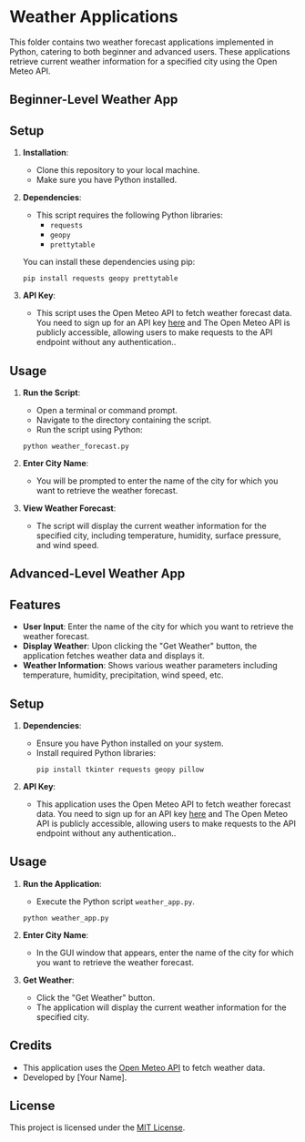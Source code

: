# Weather Applications

This folder contains two weather forecast applications implemented in Python, catering to both beginner and advanced users. These applications retrieve current weather information for a specified city using the Open Meteo API.

## Beginner-Level Weather App

## Setup

1. **Installation**:
    - Clone this repository to your local machine.
    - Make sure you have Python installed.

2. **Dependencies**:
    - This script requires the following Python libraries:
        - `requests`
        - `geopy`
        - `prettytable`

    You can install these dependencies using pip:
    ```
    pip install requests geopy prettytable
    ```

3. **API Key**:
    - This script uses the Open Meteo API to fetch weather forecast data. You need to sign up for an API key [here](https://open-meteo.com/signup) and The Open Meteo API is publicly accessible, allowing users to make requests to the API endpoint without any authentication.. 
## Usage

1. **Run the Script**:
    - Open a terminal or command prompt.
    - Navigate to the directory containing the script.
    - Run the script using Python:
    ```
    python weather_forecast.py
    ```

2. **Enter City Name**:
    - You will be prompted to enter the name of the city for which you want to retrieve the weather forecast.

3. **View Weather Forecast**:
    - The script will display the current weather information for the specified city, including temperature, humidity, surface pressure, and wind speed.

## Advanced-Level Weather App

## Features

- **User Input**: Enter the name of the city for which you want to retrieve the weather forecast.
- **Display Weather**: Upon clicking the "Get Weather" button, the application fetches weather data and displays it.
- **Weather Information**: Shows various weather parameters including temperature, humidity, precipitation, wind speed, etc.

## Setup

1. **Dependencies**:
    - Ensure you have Python installed on your system.
    - Install required Python libraries:
        ```
        pip install tkinter requests geopy pillow
        ```

2. **API Key**:
    - This application uses the Open Meteo API to fetch weather forecast data. You need to sign up for an API key [here](https://open-meteo.com/signup) and The Open Meteo API is publicly accessible, allowing users to make requests to the API endpoint without any authentication..

## Usage

1. **Run the Application**:
    - Execute the Python script `weather_app.py`.
    ```
    python weather_app.py
    ```

2. **Enter City Name**:
    - In the GUI window that appears, enter the name of the city for which you want to retrieve the weather forecast.

3. **Get Weather**:
    - Click the "Get Weather" button.
    - The application will display the current weather information for the specified city.

## Credits

- This application uses the [Open Meteo API](https://open-meteo.com) to fetch weather data.
- Developed by [Your Name].

## License

This project is licensed under the [MIT License](LICENSE).

